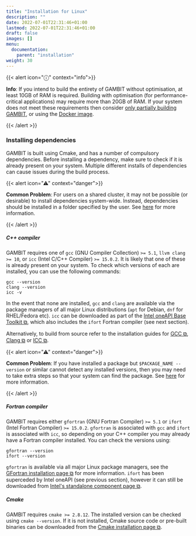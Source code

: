 ```yaml
---
title: "Installation for Linux"
description: ""
date: 2022-07-01T22:31:46+01:00
lastmod: 2022-07-01T22:31:46+01:00
draft: false
images: []
menu:
  documentation:
    parent: "installation"
weight: 30
---
```


{{< alert icon="ⓘ" context="info">}}

**Info**: If you intend to build the entirety of GAMBIT without optimisation, at least 10GB of RAM is required. Building with optimisation (for performance-critical applications) may require more than 20GB of RAM. If your system does not meet these requirements then consider [only partially building GAMBIT](/documentation/help/common_problems_and_questions#gambit-builds-extremely-slowly), or using the [Docker image](/documentation/installation/docker_usage).

{{< /alert >}}

### Installing dependencies

GAMBIT is built using Cmake, and has a number of compulsory dependencies. Before installing a dependency, make sure to check if it is already present on your system. Multiple different installs of dependencies can cause issues during the build process.

{{< alert icon="⚠" context="danger">}}

**Common Problem**: For users on a shared cluster, it may not be possible (or desirable) to install dependencies system-wide. Instead, dependencies should be installed in a folder specified by the user. See [here](/documentation/help/common_problems_and_questions#i-don-t-want-to-install-dependencies-system-wide) for more information.

{{< /alert >}}

##### C++ compiler

GAMBIT requires one of `gcc` (GNU Compiler Collection) `>= 5.1`, `llvm clang >= 10`, or `icc` (Intel C/C++ Compiler) `>= 15.0.2`. It is likely that one of these is already present on your system. To check which versions of each are installed, you can use the following commands:

```
gcc --version
clang --version
icc -v
```

In the event that none are installed, `gcc` and `clang` are available via the package managers of all major Linux distributions (`apt` for Debian, `dnf` for RHEL/Fedora etc). `icc` can be downloaded as part of the [Intel oneAPI Base Toolkit ⧉](https://www.intel.com/content/www/us/en/developer/tools/oneapi/base-toolkit.html#gs.a3697a), which also includes the `ifort` Fortran compiler (see next section).

Alternatively, to build from source refer to the installation guides for [GCC ⧉](https://gcc.gnu.org/install/index.html), [Clang ⧉](https://clang.llvm.org/get_started.html) or [ICC ⧉](http://registrationcenter-download.intel.com/akdlm/irc_nas/1855/l_cc_p_10.1.026_INSTALL.htm).

{{< alert icon="⚠" context="danger">}}

**Common Problem**: If you have installed a package but `$PACKAGE_NAME --version` or similar cannot detect any installed versions, then you may need to take extra steps so that your system can find the package. See [here](/documentation/help/common_problems_and_questions#my-system-cannot-find-an-installed-package) for more information.

{{< /alert >}}

##### Fortran compiler

GAMBIT requires either `gfortran` (GNU Fortran Compiler) `>= 5.1` or `ifort` (Intel Fortran Compiler) `>= 15.0.2`. `gfortran` is associated with `gcc` and `ifort` is associated with `icc`, so depending on your C++ compiler you may already have a Fortran compiler installed. You can check the versions using:

```
gfortran --version
ifort --version
```

`gfortran` is available via all major Linux package managers, see the [GFortran installation page ⧉](https://fortran-lang.org/learn/os_setup/install_gfortran#linux) for more information. `ifort` has been superceded by Intel oneAPI (see previous section), however it can still be downloaded from [Intel's standalone component page ⧉](https://www.intel.com/content/www/us/en/developer/articles/tool/oneapi-standalone-components.html#fortran).

##### Cmake

GAMBIT requires `cmake >= 2.8.12`. The installed version can be checked using `cmake --version`. If it is not installed, Cmake source code or pre-built binaries can be downloaded from the [Cmake installation page ⧉](https://cmake.org/install/).